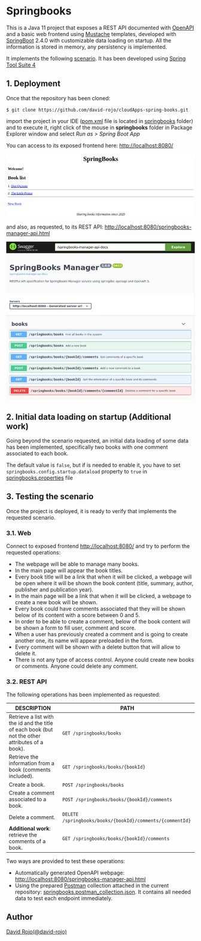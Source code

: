 # Springbooks

This is a Java 11 project that exposes a REST API documented with [OpenAPI](https://www.openapis.org/) and a basic web frontend using [Mustache](https://mustache.github.io/) templates, developed with [SpringBoot](https://spring.io/projects/spring-boot) 2.4.0 with customizable data loading on startup. All the information is stored in memory, any persistency is implemented. 

It implements the following [scenario](doc/scenario.md). It has been developed using [Spring Tool Suite 4](https://spring.io/tools)

## 1. Deployment

Once that the repository has been cloned:

```
$ git clone https://github.com/david-rojo/cloudApps-spring-books.git
```

import the project in your IDE ([pom.xml](springbooks/pom.xml) file is located in [springbooks](springbooks) folder) and to execute it, right click of the mouse in **springbooks** folder in Package Explorer window and select *Run as > Spring Boot App*

You can access to its exposed frontend here: [http://localhost:8080/](http://localhost:8080/)

![SPRINGBOOKS WEB](doc/img/springbooks-web.png)

and also, as requested, to its REST API: [http://localhost:8080/springbooks-manager-api.html](http://localhost:8080/springbooks-manager-api.html)

![SPRINGBOOKS OPEN API](doc/img/springbooks-openapi.png)

## 2. Initial data loading on startup (Additional work)

Going beyond the scenario requested, an initial data loading of some data has been implemented, specifically two books with one comment associated to each book.

The default value is ```false```, but if is needed to enable it, you have to set ```springbooks.config.startup.dataload``` property to ```true``` in [springbooks.properties](springbooks/src/main/resources/springbooks.properties) file

## 3. Testing the scenario

Once the project is deployed, it is ready to verify that implements the requested scenario. 

### 3.1. Web

Connect to exposed frontend [http://localhost:8080/](http://localhost:8080/) and try to perform the requested operations:

* The webpage will be able to manage many books.
* In the main page will appear the book titles.
* Every book title will be a link that when it will be clicked, a webpage will be open where it will be shown the book content (title, summary, author, publisher and publication year).
* In the main page will be a link that when it will be clicked, a webpage to create a new book will be shown.
* Every book could have comments associated that they will be shown below of its content with a score between 0 and 5.
* In order to be able to create a comment, below of the book content will be shown a form to fill user, comment and score.
* When a user has previously created a comment and is going to create another one, its name will appear preloaded in the form.
* Every comment will be shown with a delete button that will allow to delete it.
* There is not any type of access control. Anyone could create new books or comments. Anyone could delete any comment.

### 3.2. REST API

The following operations has been implemented as requested:

| DESCRIPTION                                                                                      | PATH                                                          |
|--------------------------------------------------------------------------------------------------|---------------------------------------------------------------|
| Retrieve a list with the id and the title of each book (but not the other attributes of a book). | ```GET /springbooks/books```                                  |
| Retrieve the information from a book (comments included).                                        | ```GET /springbooks/books/{bookId}```                         |
| Create a book.                                                                                   | ```POST /springbooks/books```                                 |
| Create a comment associated to a book.                                                           | ```POST /springbooks/books/{bookId}/comments```               |
| Delete a comment.                                                                                | ```DELETE /springbooks/books/{bookId}/comments/{commentId}``` |
| **Additional work**: retrieve the comments of a book.                                            | ```GET /springbooks/books/{bookId}/comments```                |

Two ways are provided to test these operations:

* Automatically generated OpenAPI webpage: [http://localhost:8080/springbooks-manager-api.html](http://localhost:8080/springbooks-manager-api.html)
* Using the prepared [Postman](https://www.postman.com/) collection attached in the current repository: [springbooks.postman_collection.json](postman/springbooks.postman_collection.json). It contains all needed data to test each endpoint immediately.

## Author

[David Rojo(@david-rojo)](https://github.com/david-rojo)
